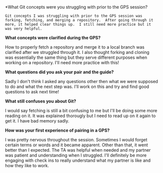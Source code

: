 *What Git concepts were you struggling with prior to the GPS session?

	Git concepts I was struggling with prior to the GPS session was forking, fetching, and merging a repository.  After going through it more, it helped clear things up.  I still need more practice but it was very helpful.

**What concepts were clarified during the GPS?**

How to properly fetch a repository and merge it to a local branch was clarified after we struggled through it.  I also thought forking and cloning was essentially the same thing but they serve different purposes when working on a repository.  I'll need more practice with this!

**What questions did you ask your pair and the guide?**

Sadly I don't think I asked any questions other then what we were supposed to do and what the next step was.  I'll work on this and try and find good questions to ask next time!

**What still confuses you about Git?**

I would say fetching is still a bit confusing to me but I'll be doing some more reading on it.  It was explained thorougly but I need to read up on it again to get it.  I have bad memory sadly.

**How was your first experience of pairing in a GPS?**

I was pretty nervous throughout the session.  Sometimes I would forget certain terms or words and it became apparent.  Other than that, it went better than I expected.  The TA was helpful when needed and my partner was patient and understanding when I struggled.  I'll definitely be more engaging with check ins to really understand what my partner is like and how they like to work.  